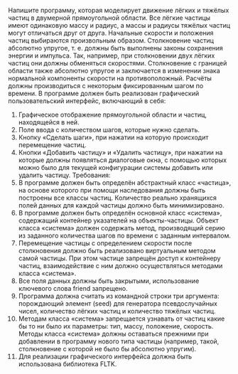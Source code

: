 Напишите программу, которая моделирует движение лёгких и тяжёлых частиц в двумерной прямоугольной области. Все лёгкие частицы имеют одинаковую массу и радиус, а массы и радиусы тяжёлых частиц могут
отличаться друг от друга. Начальные скорости и положения частиц выбираются произвольным образом. Столкновение частиц абсолютно упругое, т. е. должны быть выполнены законы сохранения энергии и импульса. Так,
например, при столкновении двух лёгких частиц они должны обменяться скоростями. Столкновение с границей области также абсолютно упругое и заключается в изменении знака нормальной компоненты скорости на
противоположный. Расчёты должны производиться с некоторым фиксированным шагом по времени.
В программе должен быть реализован графический пользовательский интерфейс, включающий в себя:
1. Графическое отображение прямоугольной области и частиц, находящейся в ней.
2. Поле ввода с количеством шагов, которые нужно сделать.
3. Кнопку «Сделать шаги», при нажатии на которую происходит перемещение частиц.
4. Кнопки «Добавить частицу» и «Удалить частицу», при нажатии на которые должны появляться диалоговые окна, с помощью которых можно было для текущей конфигурации системы добавить или удалить
частицу.
Требования:
1. В программе должен быть определён абстрактный класс «частица», на основе которого при помощи наследования должны быть построены все классы частиц. Количество реально хранящихся полей данных
для каждой частицы должно быть минимизировано.
2. В программе должен быть определён основной класс «система», содержащий контейнер указателей на
объекты-частицы. Объект класса «система» должен содержать метод, производящий серию из заданного
количества шагов по времени с заданным интервалом.
3. Перемещение частицы с определением скорости после столкновения должно быть реализовано виртуальным методом самой частицы. При этом частице запрещён доступ к контейнеру частиц, взаимодействие с
ним должно осуществляться методами класса «система».
4. Все поля данных должны быть закрытыми, использование ключевого слова friend запрещено.
5. Программа должна считать из командной строки три аргумента: порождающий элемент (seed) для генератора псевдослучайных чисел, количество лёгких частиц и количество тяжёлых частиц.
6. Методам класса «система» запрещается узнавать от частиц какие бы то ни было их параметры: тип,
массу, положение, скорость. Методы класса «система» должны оставаться прежними при добавлении в
программу нового типа частицы (например, такой, столкновение с которой не было бы абсолютно упругим).
7. Для реализации графического интерфейса должна быть использована библиотека FLTK.
